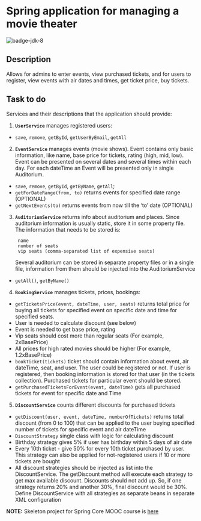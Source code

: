 # Spring application for managing a movie theater
![badge-jdk-8]

## Description
Allows for admins to enter events, view purchased tickets, and for users to register, view events with air dates and times, get ticket price, buy tickets.

## Task to do
Services and their descriptions that the application should provide:

1. **`UserService`** manages registered users:
  * `save`, `remove`, `getById`, `getUserByEmail`, `getAll`
  
  
2. **`EventService`** manages events (movie shows). Event contains only basic information, like name, base price for tickets, rating (high, mid, low). Event can be presented on several dates and several times within each day. For each dateTime an Event will be presented only in single Auditorium.
  * `save`, `remove`, `getById`, `getByName`, `getAll`; 
  * `getForDateRange(from, to)` returns events for specified date range (OPTIONAL)
  * `getNextEvents(to)` returns events from now till the ‘to’ date (OPTIONAL)


3. **`AuditoriumService`** returns info about auditorium and places. Since auditorium information is usually static, store it in some property file. The information that needs to be stored is:
   ```
    name
    number of seats
    vip seats (comma-separated list of expensive seats)
   ```   
   Several auditorium can be stored in separate property files or in a single file, information from them should be injected into the AuditoriumService
  * `getAll()`, `getByName()`
  
  
4. **`BookingService`** manages tickets, prices, bookings:
  * `getTicketsPrice(event, dateTime, user, seats)` returns total price for buying all tickets for specified event on specific date and time for specified seats.
  * User is needed to calculate discount (see below)
  * Event is needed to get base price, rating
  * Vip seats should cost more than regular seats (For example, 2xBasePrice)
  * All prices for high rated movies should be higher (For example, 1.2xBasePrice)
  * `bookTicket(tickets)` ticket should contain information about event, air dateTime, seat, and user. The user could be registered or not. If user is registered, then booking information is stored for that user (in the tickets collection). Purchased tickets for particular event should be stored.
  * `getPurchasedTicketsForEvent(event, dateTime)` gets all purchased tickets for event for specific date and Time


5. **`DiscountService`** counts different discounts for purchased tickets
  * `getDiscount(user, event, dateTime, numberOfTickets)` returns total discount (from 0 to 100) that can be applied to the user buying specified number of tickets for specific event and air dateTime
  * `DiscountStrategy` single class with logic for calculating discount
  * Birthday strategy gives 5% if user has birthday within 5 days of air date
  * Every 10th ticket - give 50% for every 10th ticket purchased by user. This strategy can also be applied for not-registered users if 10 or more tickets are bought
  * All discount strategies should be injected as list into the DiscountService. The getDiscount method will execute each strategy to get max available discount. Discounts should not add up. So, if one strategy returns 20% and another 30%, final discount would be 30%.
   Define DiscountService with all strategies as separate beans in separate XML configuration
  
   
   
**NOTE:** Skeleton project for Spring Core MOOC course is [here]

[here]: https://git.epam.com/yuriy_tkach/spring-core-hometask-skeleton/wikis/home
[badge-jdk-8]: https://img.shields.io/badge/jdk-8-yellow.svg "JDK-8"